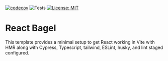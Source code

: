 [![codecov](https://codecov.io/gh/neurobagel/react-bagel/graph/badge.svg?token=mK0zZ2A86F)](https://codecov.io/gh/neurobagel/react-bagel)
![Tests](https://github.com/github/docs/actions/workflows/test.yml/badge.svg)
[![License: MIT](https://img.shields.io/badge/License-MIT-yellow.svg)](https://opensource.org/licenses/MIT)

# React Bagel

This template provides a minimal setup to get React working in Vite with HMR along with Cypress, Typescript, tailwind, ESLint, husky, and lint staged configured.
